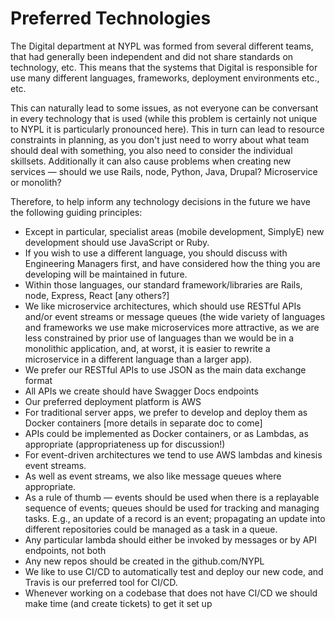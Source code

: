 # Preferred Technologies

The Digital department at NYPL was formed from several different teams, that had generally been independent and did not share standards on technology, etc. This means that the systems that Digital is responsible for use many different languages, frameworks, deployment environments etc., etc.

This can naturally lead to some issues, as not everyone can be conversant in every technology that is used (while this problem is certainly not unique to NYPL it is particularly pronounced here). This in turn can lead to resource constraints in planning, as you don't just need to worry about what team should deal with something, you also need to consider the individual skillsets. Additionally it can also cause problems when creating new services — should we use Rails, node, Python, Java, Drupal? Microservice or monolith? 

Therefore, to help inform any technology decisions in the future we have the following guiding principles:

* Except in particular, specialist areas (mobile development, SimplyE) new development should use JavaScript or Ruby.
* If you wish to use a different language, you should discuss with Engineering Managers first, and have considered how the thing you are developing will be maintained in future.
* Within those languages, our standard framework/libraries are Rails, node, Express, React [any others?]
* We like microservice architectures, which should use RESTful APIs and/or event streams or message queues (the wide variety of languages and frameworks we use make microservices more attractive, as we are less constrained by prior use of languages than we would be in a monolithic application, and, at worst, it is easier to rewrite a microservice in a different language than a larger app).
* We prefer our RESTful APIs to use JSON as the main data exchange format
* All APIs we create should have Swagger Docs endpoints
* Our preferred deployment platform is AWS
* For traditional server apps, we prefer to develop and deploy them as Docker containers [more details in separate doc to come]
* APIs could be implemented as Docker containers, or as Lambdas, as appropriate (appropriateness up for discussion!)
* For event-driven architectures we tend to use AWS lambdas and kinesis event streams.
* As well as event streams, we also like message queues where appropriate. 
* As a rule of thumb — events should be used when there is a replayable sequence of events; queues should be used for tracking and managing tasks. E.g., an update of a record is an event; propagating an update into different repositories could be managed as a task in a queue.
* Any particular lambda should either be invoked by messages or by API endpoints, not both
* Any new repos should be created in the github.com/NYPL 
* We like to use CI/CD to automatically test and deploy our new code, and Travis is our preferred tool for CI/CD. 
* Whenever working on a codebase that does not have CI/CD we should make time (and create tickets) to get it set up




